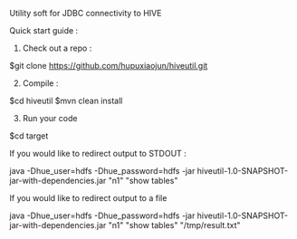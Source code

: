 Utility soft for JDBC connectivity to HIVE

Quick start guide :

1. Check out a repo : 

$git clone https://github.com/hupuxiaojun/hiveutil.git

2. Compile :

$cd hiveutil
$mvn clean install

3. Run your code

$cd target 

If you would like to redirect output to STDOUT :

java  -Dhue_user=hdfs -Dhue_password=hdfs -jar hiveutil-1.0-SNAPSHOT-jar-with-dependencies.jar  "n1" "show tables"

If you would like to redirect output to a file 

java  -Dhue_user=hdfs -Dhue_password=hdfs -jar hiveutil-1.0-SNAPSHOT-jar-with-dependencies.jar  "n1" "show tables" "/tmp/result.txt"



